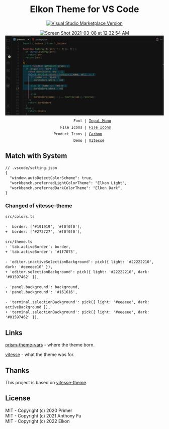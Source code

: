 <h1 align="center">Elkon Theme for VS Code</h1>

<p align="center">
<a href="https://marketplace.visualstudio.com/items?itemName=elkon.elkon-vscode-theme" target="__blank"><img src="https://img.shields.io/visual-studio-marketplace/v/elkon.elkon-vscode-theme.svg?color=4d9375&amp;label=Marketplace&logo=visual-studio-code" alt="Visual Studio Marketplace Version" /></a>
</p>

<p align="center">
<img alt="Screen Shot 2021-03-08 at 12 32 54 AM" src="https://user-images.githubusercontent.com/11247099/110247185-ed26b380-7fa5-11eb-8fce-6c224bb6ef26.png">
<img alt="Screen Shot 2021-03-08 at 12 33 16 AM" src="img.png">
<sub><samp>&nbsp;&nbsp;&nbsp;&nbsp;&nbsp;&nbsp;&nbsp;Font | <a href="http://input.fontbureau.com/">Input Mono</a><br>
&nbsp;File Icons | <a href="https://marketplace.visualstudio.com/items?itemName=file-icons.file-icons">File Icons</a><br>
Product Icons | <a href="https://github.com/antfu/vscode-icons-carbon">Carbon</a>&nbsp;&nbsp;&nbsp;&nbsp;&nbsp;&nbsp;<br>
&nbsp;&nbsp;&nbsp;&nbsp;&nbsp;&nbsp;&nbsp;&nbsp;&nbsp;&nbsp;Demo | <a href="https://github.com/antfu/vitesse">Vitesse</a>&nbsp;&nbsp;&nbsp;&nbsp;&nbsp;&nbsp;</samp></sub>
</p>

## Match with System

<!--eslint-skip-->

```jsonc
// .vscode/setting.json
{
  "window.autoDetectColorScheme": true,
  "workbench.preferredLightColorTheme": "Elkon Light",
  "workbench.preferredDarkColorTheme": "Elkon Dark",
}
```
### Changed of [vitesse-theme](https://github.com/antfu/vscode-theme-vitesse)

```git
src/colors.ts

-  border: ['#191919', '#f0f0f0'],
+  border: ['#272727', '#f0f0f0'],

src/theme.ts
- 'tab.activeBorder': border,
+ 'tab.activeBorder': '#1f7075',

- 'editor.inactiveSelectionBackground': pick({ light: '#22222210', dark: '#eeeeee10' }),
+ 'editor.selectionBackground': pick({ light: '#22222210', dark: '#01597462' }),

- 'panel.background': background,
+ 'panel.background': '#161616',

- 'terminal.selectionBackground': pick({ light: '#eeeeee', dark: activeBackground }),
+ 'terminal.selectionBackground': pick({ light: '#eeeeee', dark: '#01597462' }),
```



## Links

[prism-theme-vars](https://github.com/antfu/prism-theme-vars) - where the theme born.

[vitesse](https://github.com/antfu/vitesse) - what the theme was for.

## Thanks

This project is based on [vitesse-theme](https://github.com/antfu/vscode-theme-vitesse).

## License

MIT - Copyright (c) 2020 Primer <br>
MIT - Copyright (c) 2021 Anthony Fu <br>
MIT - Copyright (c) 2022 Elkon
